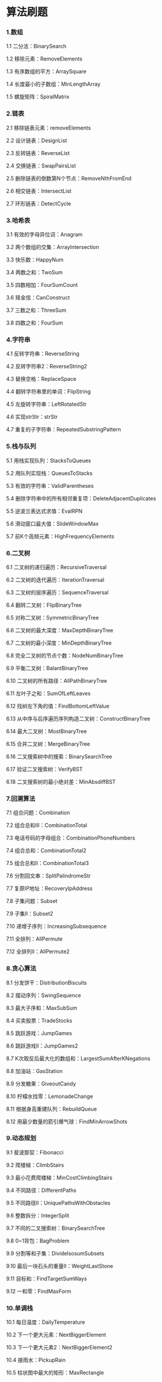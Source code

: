 # 算法刷题

### 1.数组

1.1 二分法：BinarySearch

1.2 移除元素：RemoveElements

1.3 有序数组的平方：ArraySquare

1.4 长度最小的子数组：MinLengthArray

1.5 螺旋矩阵：SpiralMatrix

### 2.链表

2.1 移除链表元素：removeElements

2.2 设计链表：DesignList

2.3 反转链表：ReverseList

2.4 交换链表：SwapPairsList

2.5 删除链表的倒数第N个节点：RemoveNthFromEnd

2.6 相交链表：IntersectList

2.7 环形链表：DetectCycle

### 3.哈希表

3.1 有效的字母异位词：Anagram

3.2 两个数组的交集：ArrayIntersection

3.3 快乐数：HappyNum

3.4 两数之和：TwoSum

3.5 四数相加：FourSumCount

3.6 赎金信：CanConstruct

3.7 三数之和：ThreeSum

3.8 四数之和：FourSum

### 4.字符串

4.1 反转字符串：ReverseString

4.2 反转字符串2：ReverseString2

4.3 替换空格：ReplaceSpace

4.4 翻转字符串里的单词：FlipString

4.5 左旋转字符串：LeftRotatedStr

4.6 实现strStr：strStr

4.7 重复的子字符串：RepeatedSubstringPattern

### 5.栈与队列

5.1 用栈实现队列：StacksToQueues

5.2 用队列实现栈：QueuesToStacks

5.3 有效的字符串：ValidParentheses

5.4 删除字符串中的所有相邻重复项：DeleteAdjacentDuplicates

5.5 逆波兰表达式求值：EvalRPN

5.6 滑动窗口最大值：SlideWindowMax

5.7 前K个高频元素：HighFrequencyElements

### 6.二叉树

6.1 二叉树的递归遍历：RecursiveTraversal

6.2 二叉树的迭代遍历：IterationTraversal

6.3 二叉树的层序遍历：SequenceTraversal

6.4 翻转二叉树：FlipBinaryTree

6.5 对称二叉树：SymmetricBinaryTree

6.6 二叉树的最大深度：MaxDepthBinaryTree

6.7 二叉树的最小深度：MinDepthBinaryTree

6.8 完全二叉树的节点个数：NodeNumBinaryTree

6.9 平衡二叉树：BalantBinaryTree

6.10 二叉树的所有路径：AllPathBinaryTree

6.11 左叶子之和：SumOfLeftLeaves

6.12 找树左下角的值：FindBottomLeftValue

6.13 从中序与后序遍历序列构造二叉树：ConstructBinaryTree

6.14 最大二叉树：MostBinaryTree

6.15 合并二叉树：MergeBinaryTree

6.16 二叉搜索树中的搜索：BinarySearchTree

6.17 验证二叉搜索树：VerifyBST

6.18 二叉搜索树的最小绝对差：MinAbsdiffBST

### 7.回溯算法

7.1 组合问题：Combination

7.2 组合总和III：CombinationTotal

7.3 电话号码的字母组合：CombinationPhoneNumbers

7.4 组合总和：CombinationTotal2

7.5 组合总和II：CombinationTotal3

7.6 分割回文串：SplitPalindromeStr

7.7 复原IP地址：RecoveryIpAddress

7.8 子集问题：Subset

7.9 子集II：Subset2

7.10 递增子序列：IncreasingSubsequence

7.11 全排列：AllPermute

7.12 全排列II：AllPermute2

### 8.贪心算法

8.1 分发饼干：DistributionBiscuits

8.2 摆动序列：SwingSequence

8.3 最大子序和：MaxSubSum

8.4 买卖股票：TradeStocks

8.5 跳跃游戏：JumpGames

8.6 跳跃游戏II：JumpGames2

8.7 K次取反后最大化的数组和：LargestSumAfterKNegations

8.8 加油站：GasStation

8.9 分发糖果：GiveoutCandy

8.10 柠檬水找零：LemonadeChange

8.11 根据身高重建队列：RebuildQueue

8.12 用最少数量的箭引爆气球：FindMinArrowShots

### 9.动态规划

9.1 斐波那契：Fibonacci

9.2 爬楼梯：ClimbStairs

9.3 最小花费爬楼梯：MinCostClimbingStairs

9.4 不同路径：DifferentPaths

9.5 不同路径II：UniquePathsWithObstacles

9.6 整数拆分：IntegerSplit

9.7 不同的二叉搜索树：BinarySearchTree

9.8 0~1背包：BagProblem

9.9 分割等和子集：DivideIsosumSubsets

9.10 最后一块石头的重量II：WeightLastStone

9.11 目标和：FindTargetSumWays

9.12 一和零：FindMaxForm

### 10.单调栈

10.1 每日温度：DailyTemperature

10.2 下一个更大元素：NextBiggerElement

10.3 下一个更大元素2：NextBiggerElement2

10.4 接雨水：PickupRain

10.5 柱状图中最大的矩形：MaxRectangle

